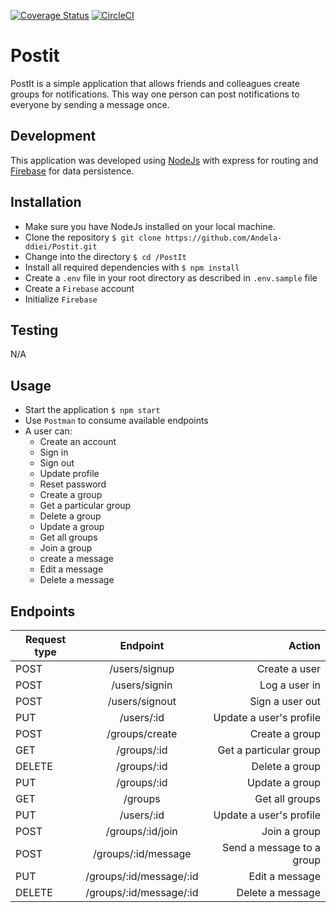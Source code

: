 [![Coverage Status](https://coveralls.io/repos/github/Andela-ddiei/Postit/badge.svg?branch=master)](https://coveralls.io/github/Andela-ddiei/Postit?branch=master)
[![CircleCI](https://circleci.com/gh/Andela-ddiei/Postit/tree/develop.svg?style=svg)](https://circleci.com/gh/Andela-ddiei/Postit/tree/develop)
# Postit
PostIt is a simple application that allows friends and colleagues create groups for notifications. This way one person can post notifications to everyone by sending a message once.
## Development
This application was developed using [NodeJs](https://nodejs.org/) with express for routing and [Firebase](https://firebase.google.com/) for data persistence.
## Installation
* Make sure you have NodeJs installed on your local machine.
* Clone the repository `$ git clone https://github.com/Andela-ddiei/Postit.git`
* Change into the directory `$ cd /PostIt`
* Install all required dependencies with `$ npm install`
* Create a `.env` file in your root directory as described in `.env.sample` file
* Create a `Firebase` account
* Initialize `Firebase`
## Testing
N/A
## Usage
* Start the application `$ npm start`
* Use `Postman` to consume available endpoints
* A user can:
  * Create an account
  * Sign in
  * Sign out
  * Update profile
  * Reset password
  * Create a group
  * Get a particular group
  * Delete a group
  * Update a group
  * Get all groups
  * Join a group
  * create a message
  * Edit a message
  * Delete a message

## Endpoints
| Request type      | Endpoint          | Action |
| ------------- |:-------------:| -----:|
| POST          | /users/signup  | Create a user|
| POST          | /users/signin  | Log a user in |
| POST          | /users/signout | Sign a user out|
| PUT           | /users/:id     | Update a user's profile
| POST          | /groups/create | Create a group |
| GET           | /groups/:id    | Get a particular group|
| DELETE        | /groups/:id    | Delete a group|
| PUT           | /groups/:id    | Update a group |
| GET           | /groups        | Get all groups|
| PUT           | /users/:id     | Update a user's profile
| POST          | /groups/:id/join | Join a group |
| POST          | /groups/:id/message   | Send a message to a group|
| PUT           | /groups/:id/message/:id | Edit a message |
| DELETE        | /groups/:id/message/:id | Delete a message|

